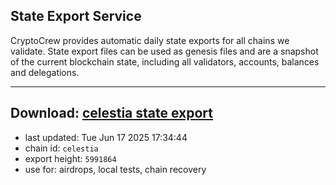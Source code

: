 ## State Export Service
CryptoCrew provides automatic daily state exports for all chains we validate. State export files can be used as genesis files and are a snapshot of the current blockchain state, including all validators, accounts, balances and delegations.

---
**Download: [celestia state export](https://dl-eu2.ccvalidators.com/SERVICE/celestia/celestia_export_5991864.json)**
---

- last updated: Tue Jun 17 2025 17:34:44
- chain id: `celestia`
- export height: `5991864`
- use for: airdrops, local tests, chain recovery
